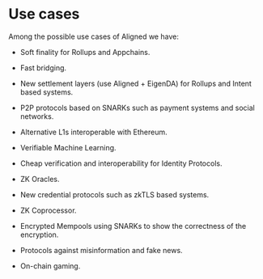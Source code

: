 # Use cases

Among the possible use cases of Aligned we have:

- Soft finality for Rollups and Appchains.
  
- Fast bridging.
  
- New settlement layers (use Aligned + EigenDA) for Rollups and Intent based systems.
  
- P2P protocols based on SNARKs such as payment systems and social networks.
  
- Alternative L1s interoperable with Ethereum.
  
- Verifiable Machine Learning.
  
- Cheap verification and interoperability for Identity Protocols.
  
- ZK Oracles.
  
- New credential protocols such as zkTLS based systems.
  
- ZK Coprocessor.
  
- Encrypted Mempools using SNARKs to show the correctness of the encryption.
  
- Protocols against misinformation and fake news.
  
- On-chain gaming.
